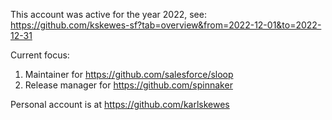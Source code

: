 This account was active for the year 2022, see: https://github.com/kskewes-sf?tab=overview&from=2022-12-01&to=2022-12-31

Current focus:
1. Maintainer for https://github.com/salesforce/sloop
2. Release manager for https://github.com/spinnaker

Personal account is at https://github.com/karlskewes
